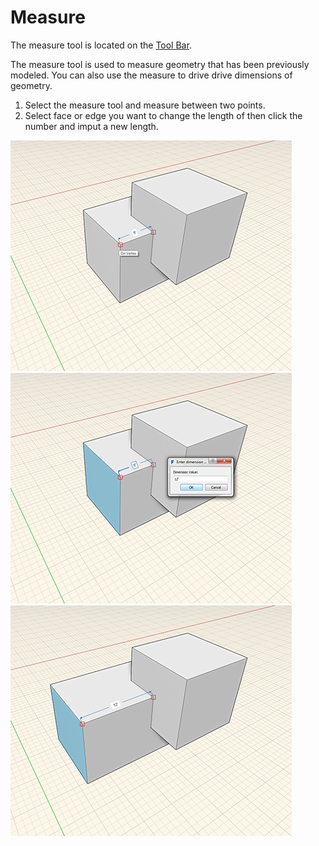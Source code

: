 # Measure

The measure tool is located on the [Tool Bar](../formit-introduction/tool-bars.md).

The measure tool is used to measure geometry that has been previously modeled. You can also use the measure to drive drive dimensions of geometry.

1. Select the measure tool and measure between two points.
2. Select face or edge you want to change the length of then click the number and imput a new length.

![](../.gitbook/assets/measure-1.png)  
![](../.gitbook/assets/measure-2.png)  
![](../.gitbook/assets/measure-3.png)


